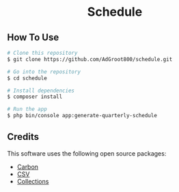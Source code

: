 <h1 align="center">
  Schedule
</h1>

## How To Use

```bash
# Clone this repository
$ git clone https://github.com/AdGroot800/schedule.git

# Go into the repository
$ cd schedule

# Install dependencies
$ composer install

# Run the app
$ php bin/console app:generate-quarterly-schedule
```

## Credits

This software uses the following open source packages:

- [Carbon](https://carbon.nesbot.com)
- [CSV](https://csv.thephpleague.com)
- [Collections](https://github.com/illuminate/collections)

